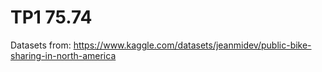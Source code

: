 # TP1 75.74

Datasets from: https://www.kaggle.com/datasets/jeanmidev/public-bike-sharing-in-north-america
